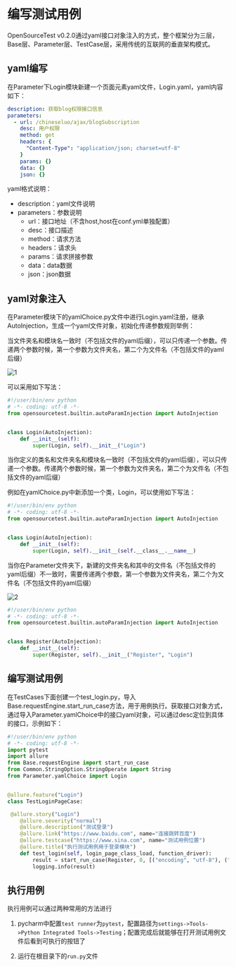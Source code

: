 # 编写测试用例

OpenSourceTest v0.2.0通过yaml接口对象注入的方式，整个框架分为三层，Base层、Parameter层、TestCase层，采用传统的互联网的垂直架构模式。



## yaml编写

在Parameter下Login模块新建一个页面元素yaml文件，Login.yaml，yaml内容如下：

~~~yaml
description: 获取blog权限接口信息
parameters:
  - url: /chineseluo/ajax/blogSubscription
    desc: 用户权限
    method: get
    headers: {
      "Content-Type": "application/json; charset=utf-8"
    }
    params: {}
    data: {}
    json: {}
~~~

yaml格式说明：

   - description：yaml文件说明
   - parameters：参数说明
     - url：接口地址（不含host,host在conf.yml单独配置）
     - desc：接口描述
     - method：请求方法
     - headers：请求头
     - params：请求拼接参数
     - data：data数据
     - json：json数据



## yaml对象注入



在Parameter模块下的yamlChoice.py文件中进行Login.yaml注册，继承AutoInjection，生成一个yaml文件对象，初始化传递参数规则举例：

当文件夹名和模块名一致时（不包括文件的yaml后缀），可以只传递一个参数。传递两个参数时候，第一个参数为文件夹名，第二个为文件名（不包括文件的yaml后缀）

![1](D:/项目/opensourcetest-0.1.0/docs/images/testcase/1.png)

可以采用如下写法：

~~~python
#!/user/bin/env python
# -*- coding: utf-8 -*-
from opensourcetest.builtin.autoParamInjection import AutoInjection


class Login(AutoInjection):
    def __init__(self):
        super(Login, self).__init__("Login")
~~~

当你定义的类名和文件夹名和模块名一致时（不包括文件的yaml后缀），可以只传递一个参数。传递两个参数时候，第一个参数为文件夹名，第二个为文件名（不包括文件的yaml后缀）

例如在yamlChoice.py中新添加一个类，Login，可以使用如下写法：

~~~python
#!/user/bin/env python
# -*- coding: utf-8 -*-
from opensourcetest.builtin.autoParamInjection import AutoInjection


class Login(AutoInjection):
    def __init__(self):
        super(Login, self).__init__(self.__class__.__name__)
~~~

当你在Parameter文件夹下，新建的文件夹名和其中的文件名（不包括文件的yaml后缀）不一致时，需要传递两个参数，第一个参数为文件夹名，第二个为文件名（不包括文件的yaml后缀）

![2](D:/项目/opensourcetest-0.1.0/docs/images/testcase/2.png)

~~~python
#!/user/bin/env python
# -*- coding: utf-8 -*-
from opensourcetest.builtin.autoParamInjection import AutoInjection


class Register(AutoInjection):
    def __init__(self):
        super(Register, self).__init__("Register", "Login")
~~~



## 编写测试用例

在TestCases下面创建一个test_login.py，导入Base.requestEngine.start_run_case方法，用于用例执行。获取接口对象方式，通过导入Parameter.yamlChoice中的接口yaml对象，可以通过desc定位到具体的接口，示例如下：

~~~python
#!/user/bin/env python
# -*- coding: utf-8 -*-
import pytest
import allure
from Base.requestEngine import start_run_case
from Common.StringOption.StringOperate import String
from Parameter.yamlChoice import Login


@allure.feature("Login")
class TestLoginPageCase:

 @allure.story("Login")
    @allure.severity("normal")
    @allure.description("测试登录")
    @allure.link("https://www.baidu.com", name="连接跳转百度")
    @allure.testcase("https://www.sina.com", name="测试用例位置")
    @allure.title("执行测试用例用于登录模块")
    def test_login(self, login_page_class_load, function_driver):
        result = start_run_case(Register, 0, [("encoding", "utf-8"), ("status_code", "200")])
        logging.info(result)
~~~



## 执行用例



执行用例可以通过两种常用的方法进行

1. pycharm中配置`test runner`为`pytest`，配置路径为`settings->Tools->Python Integrated Tools->Testing`；配置完成后就能够在打开测试用例文件后看到可执行的按钮了

2. 运行在根目录下的`run.py`文件

